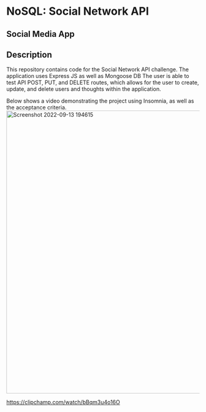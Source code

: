 # NoSQL: Social Network API
## Social Media App

## Description 
This repository contains code for the Social Network API challenge.
The application uses Express JS as well as Mongoose DB
The user is able to  test API POST, PUT, and DELETE routes, which allows for the user to create, update, and delete users and thoughts within the application.


Below shows a video demonstrating the project using Insomnia, as well as the acceptance criteria.
<img width="737" alt="Screenshot 2022-09-13 194615" src="https://user-images.githubusercontent.com/103392875/190031084-c12b6513-0749-4cdb-be03-5e5e4ccd5318.png">

https://clipchamp.com/watch/bBqm3u4o16O

